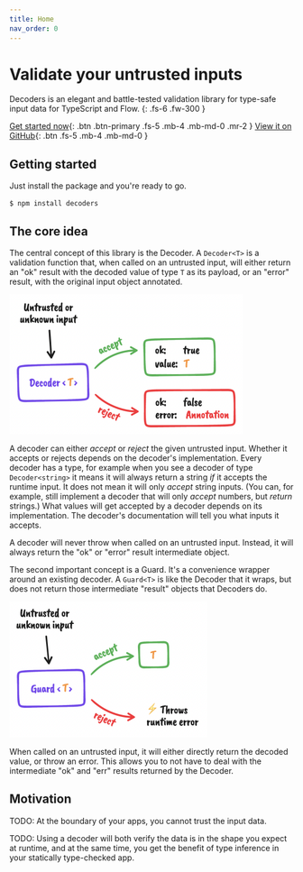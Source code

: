 ```yaml
---
title: Home
nav_order: 0
---
```


# Validate your untrusted inputs

<!-- prettier-ignore-start -->
Decoders is an elegant and battle-tested validation library for type-safe input data for
TypeScript and Flow.
{: .fs-6 .fw-300 }
<!-- prettier-ignore-end -->

[Get started now](#getting-started){: .btn .btn-primary .fs-5 .mb-4 .mb-md-0 .mr-2 }
[View it on GitHub](https://github.com/nvie/decoders){: .btn .fs-5 .mb-4 .mb-md-0 }

## Getting started

Just install the package and you're ready to go.

    $ npm install decoders

## The core idea

The central concept of this library is the Decoder. A `Decoder<T>` is a validation
function that, when called on an untrusted input, will either return an "ok" result with
the decoded value of type `T` as its payload, or an "error" result, with the original
input object annotated.

<img alt="The concept of a Decoder explained schematically" src="./assets/schematic-decoders.png" style="max-width: min(414px, 100%)" />

A decoder can either _accept_ or _reject_ the given untrusted input. Whether it accepts or
rejects depends on the decoder's implementation. Every decoder has a type, for example
when you see a decoder of type `Decoder<string>` it means it will always return a string
_if_ it accepts the runtime input. It does not mean it will only _accept_ string inputs.
(You can, for example, still implement a decoder that will only _accept_ numbers, but
_return_ strings.) What values will get accepted by a decoder depends on its
implementation. The decoder's documentation will tell you what inputs it accepts.

A decoder will never throw when called on an untrusted input. Instead, it will always
return the "ok" or "error" result intermediate object.

The second important concept is a Guard. It's a convenience wrapper around an existing
decoder. A `Guard<T>` is like the Decoder that it wraps, but does not return those
intermediate "result" objects that Decoders do.

<img alt="The concept of a Guard explained schematically" src="./assets/schematic-guards.png" style="max-width: min(351px, 100%)" />

When called on an untrusted input, it will either directly return the decoded value, or
throw an error. This allows you to not have to deal with the intermediate "ok" and "err"
results returned by the Decoder.

## Motivation

<!-- TODO -->

TODO: At the boundary of your apps, you cannot trust the input data.

<!-- TODO -->

TODO: Using a decoder will both verify the data is in the shape you expect at runtime, and
at the same time, you get the benefit of type inference in your statically type-checked
app.
